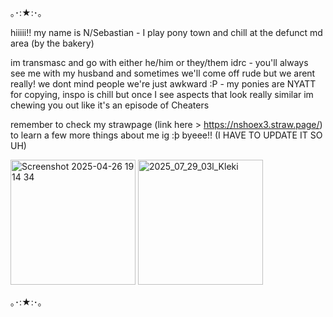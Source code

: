 ｡･:★:･｡

hiiiii!! my name is N/Sebastian -
I play pony town and chill at the defunct md area (by the bakery) 

im transmasc and go with either he/him or they/them idrc -
you'll always see me with my husband and sometimes we'll come off rude but we arent really! we dont mind people we're just awkward :P -
my ponies are NYATT for copying, inspo is chill but once I see aspects that look really similar im chewing you out like it's an episode of Cheaters

remember to check my strawpage (link here > https://nshoex3.straw.page/) to learn a few more things about me ig :þ
byeee!! (I HAVE TO UPDATE IT SO UH)

<img width="200" height="200" alt="Screenshot 2025-04-26 19 14 34" src="https://github.com/user-attachments/assets/002c4361-febe-4a8a-b0c3-e00fae108a85" />
<img width="200" height="200" alt="2025_07_29_03l_Kleki" src="https://github.com/user-attachments/assets/591ee1d6-24d5-4b95-abde-12ed8ab518d9" />

｡･:★:･｡
